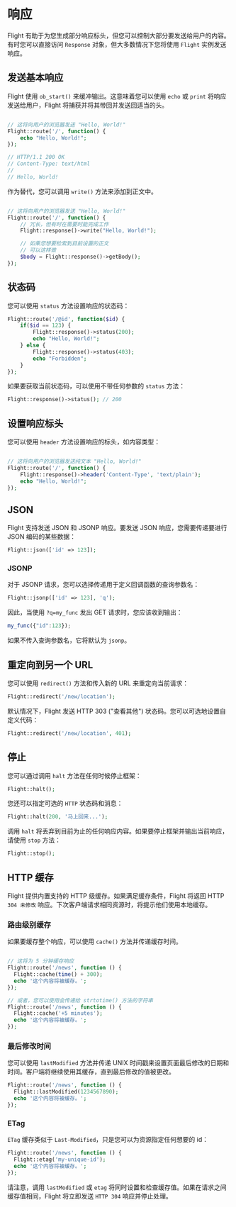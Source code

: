 # 响应

Flight 有助于为您生成部分响应标头，但您可以控制大部分要发送给用户的内容。有时您可以直接访问 `Response` 对象，但大多数情况下您将使用 `Flight` 实例发送响应。

## 发送基本响应

Flight 使用 `ob_start()` 来缓冲输出。这意味着您可以使用 `echo` 或 `print` 将响应发送给用户，Flight 将捕获并将其带回并发送回适当的头。

```php

// 这将向用户的浏览器发送 "Hello, World!"
Flight::route('/', function() {
	echo "Hello, World!";
});

// HTTP/1.1 200 OK
// Content-Type: text/html
//
// Hello, World!
```

作为替代，您可以调用 `write()` 方法来添加到正文中。

```php

// 这将向用户的浏览器发送 "Hello, World!"
Flight::route('/', function() {
	// 冗长，但有时在需要时能完成工作
	Flight::response()->write("Hello, World!");

	// 如果您想要检索到目前设置的正文
	// 可以这样做
	$body = Flight::response()->getBody();
});
```

## 状态码

您可以使用 `status` 方法设置响应的状态码：

```php
Flight::route('/@id', function($id) {
	if($id == 123) {
		Flight::response()->status(200);
		echo "Hello, World!";
	} else {
		Flight::response()->status(403);
		echo "Forbidden";
	}
});
```

如果要获取当前状态码，可以使用不带任何参数的 `status` 方法：

```php
Flight::response()->status(); // 200
```

## 设置响应标头

您可以使用 `header` 方法设置响应的标头，如内容类型：

```php

// 这将向用户的浏览器发送纯文本 "Hello, World!"
Flight::route('/', function() {
	Flight::response()->header('Content-Type', 'text/plain');
	echo "Hello, World!";
});
```



## JSON

Flight 支持发送 JSON 和 JSONP 响应。要发送 JSON 响应，您需要传递要进行 JSON 编码的某些数据：

```php
Flight::json(['id' => 123]);
```

### JSONP

对于 JSONP 请求，您可以选择传递用于定义回调函数的查询参数名：

```php
Flight::jsonp(['id' => 123], 'q');
```

因此，当使用 `?q=my_func` 发出 GET 请求时，您应该收到输出：

```javascript
my_func({"id":123});
```

如果不传入查询参数名，它将默认为 `jsonp`。

## 重定向到另一个 URL

您可以使用 `redirect()` 方法和传入新的 URL 来重定向当前请求：

```php
Flight::redirect('/new/location');
```

默认情况下，Flight 发送 HTTP 303 ("查看其他") 状态码。您可以可选地设置自定义代码：

```php
Flight::redirect('/new/location', 401);
```

## 停止

您可以通过调用 `halt` 方法在任何时候停止框架：

```php
Flight::halt();
```

您还可以指定可选的 `HTTP` 状态码和消息：

```php
Flight::halt(200, '马上回来...');
```

调用 `halt` 将丢弃到目前为止的任何响应内容。如果要停止框架并输出当前响应，请使用 `stop` 方法：

```php
Flight::stop();
```

## HTTP 缓存

Flight 提供内置支持的 HTTP 级缓存。如果满足缓存条件，Flight 将返回 HTTP `304 未修改` 响应。下次客户端请求相同资源时，将提示他们使用本地缓存。

### 路由级别缓存

如果要缓存整个响应，可以使用 `cache()` 方法并传递缓存时间。

```php

// 这将为 5 分钟缓存响应
Flight::route('/news', function () {
  Flight::cache(time() + 300);
  echo '这个内容将被缓存。';
});

// 或者，您可以使用会传递给 strtotime() 方法的字符串
Flight::route('/news', function () {
  Flight::cache('+5 minutes');
  echo '这个内容将被缓存。';
});
```

### 最后修改时间

您可以使用 `lastModified` 方法并传递 UNIX 时间戳来设置页面最后修改的日期和时间。客户端将继续使用其缓存，直到最后修改的值被更改。

```php
Flight::route('/news', function () {
  Flight::lastModified(1234567890);
  echo '这个内容将被缓存。';
});
```

### ETag

`ETag` 缓存类似于 `Last-Modified`，只是您可以为资源指定任何想要的 id：

```php
Flight::route('/news', function () {
  Flight::etag('my-unique-id');
  echo '这个内容将被缓存。';
});
```

请注意，调用 `lastModified` 或 `etag` 将同时设置和检查缓存值。如果在请求之间缓存值相同，Flight 将立即发送 `HTTP 304` 响应并停止处理。